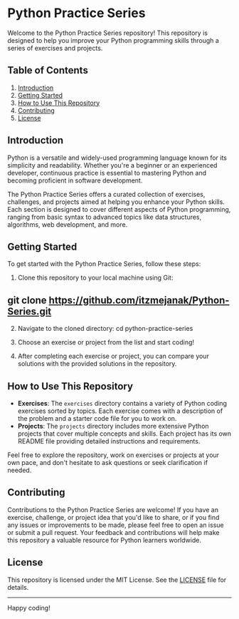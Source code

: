 # Python Practice Series

Welcome to the Python Practice Series repository! This repository is designed to help you improve your Python programming skills through a series of exercises and projects.

## Table of Contents
1. [Introduction](#introduction)
2. [Getting Started](#getting-started)
3. [How to Use This Repository](#how-to-use-this-repository)
4. [Contributing](#contributing)
5. [License](#license)

## Introduction
Python is a versatile and widely-used programming language known for its simplicity and readability. Whether you're a beginner or an experienced developer, continuous practice is essential to mastering Python and becoming proficient in software development.

The Python Practice Series offers a curated collection of exercises, challenges, and projects aimed at helping you enhance your Python skills. Each section is designed to cover different aspects of Python programming, ranging from basic syntax to advanced topics like data structures, algorithms, web development, and more.

## Getting Started
To get started with the Python Practice Series, follow these steps:
1. Clone this repository to your local machine using Git:

## git clone https://github.com/itzmejanak/Python-Series.git

2. Navigate to the cloned directory:
cd python-practice-series

3. Choose an exercise or project from the list and start coding!
4. After completing each exercise or project, you can compare your solutions with the provided solutions in the repository.

## How to Use This Repository
- **Exercises**: The `exercises` directory contains a variety of Python coding exercises sorted by topics. Each exercise comes with a description of the problem and a starter code file for you to work on.
- **Projects**: The `projects` directory includes more extensive Python projects that cover multiple concepts and skills. Each project has its own README file providing detailed instructions and requirements.

Feel free to explore the repository, work on exercises or projects at your own pace, and don't hesitate to ask questions or seek clarification if needed.

## Contributing
Contributions to the Python Practice Series are welcome! If you have an exercise, challenge, or project idea that you'd like to share, or if you find any issues or improvements to be made, please feel free to open an issue or submit a pull request. Your feedback and contributions will help make this repository a valuable resource for Python learners worldwide.

## License
This repository is licensed under the MIT License. See the [LICENSE](LICENSE) file for details.

---

Happy coding!
